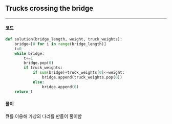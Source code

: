## Trucks crossing the bridge
-----
#### 코드
```python
def solution(bridge_length, weight, truck_weights):
    bridge=[0 for i in range(bridge_length)]
    t=0
    while bridge:
        t+=1
        bridge.pop(0)
        if truck_weights:
            if sum(bridge)+truck_weights[0]<=weight:
                bridge.append(truck_weights.pop(0))
            else:
                bridge.append(0)
    return t
```  
#### 풀이
큐를 이용해 가상의 다리를 만들어 풀이함